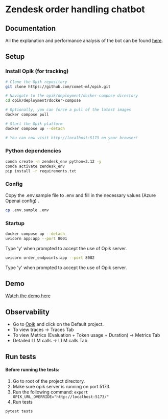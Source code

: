 # Zendesk order handling chatbot
## Documentation
All the explanation and performance analysis of the bot can be found [here](Documentation/doc.md).
## Setup

### Install Opik (for tracking)
```bash
# Clone the Opik repository
git clone https://github.com/comet-ml/opik.git

# Navigate to the opik/deployment/docker-compose directory
cd opik/deployment/docker-compose

# Optionally, you can force a pull of the latest images
docker compose pull

# Start the Opik platform
docker compose up --detach

# You can now visit http://localhost:5173 on your browser!
```
### Python dependencies


```bash
conda create -n zendesk_env python=3.12 -y
conda activate zendesk_env
pip install -r requirements.txt
```
### Config
Copy the .env.sample file to .env and fill in the necessary values (Azure Openai config) .

```bash
cp .env.sample .env
```
### Startup
```bash
docker compose up --detach
uvicorn app:app --port 8001
```
Type 'y' when prompted to accept the use of Opik server.
```bash
uvicorn order_endpoints:app --port 8002
```
Type 'y' when prompted to accept the use of Opik server.

## Demo
[Watch the demo here](https://github.com/tanujjain/Zendesk/blob/main/demo_zendesk_chatbot.mp4)

## Observability
- Go to [Opik](http://http://localhost:5173/default/projects) and click on the Default project.
- To view traces -> Traces Tab
- To view Metrics (Evaluation + Token usage + Duration) -> Metrics Tab
- Detailed LLM calls -> LLM calls Tab


## Run tests
#### Before running the tests:
1. Go to root of the project directory.
2. Make sure opik server is running on port 5173.
3. Run the following command: ```export OPIK_URL_OVERRIDE="http://localhost:5173/"```
4. Run tests
```bash
pytest tests
```


